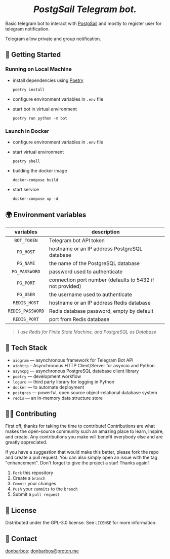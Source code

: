 <h1 align="center"><em>PostgSail Telegram bot.</em></h1>

Basic telegram bot to interact with [PostgSail](https://github.com/xbgmsharp/signalk-postgsail) and mostly to register user for telegram notification.

Telegram allow private and group notification.


## 🚀 Getting Started

### Running on Local Machine

- install dependencies using [Poetry](https://python-poetry.org "python package manager")
    ```
    poetry install
    ```
- configure environment variables in `.env` file

- start bot in virtual environment
    ```
    poetry run python -m bot
    ```

### Launch in Docker

- configure environment variables in `.env` file

- start virtual environment
    ```
    poetry shell
    ```
- building the docker image
    ```
    docker-compose build
    ```
- start service
    ```
    docker-compose up -d
    ```


## 🌍 Environment variables

| variables         | description |
|:-----------------:| ----------- |
| `BOT_TOKEN`       | Telegram bot API token |
| `PG_HOST`         | hostname or an IP address PostgreSQL database |
| `PG_NAME`         | the name of the PostgreSQL database |
| `PG_PASSWORD`     | password used to authenticate |
| `PG_PORT`         | connection port number (defaults to 5432 if not provided) |
| `PG_USER`         | the username used to authenticate |
| `REDIS_HOST`      | hostname or an IP address Redis database |
| `REDIS_PASSWORD`  | Redis database password, empty by default |
| `REDIS_PORT`      | port from Redis database |

> *I use Redis for Finite State Machine, and PostgreSQL as Database*


## 🔧 Tech Stack

- `aiogram` — asynchronous framework for Telegram Bot API
- `aiohttp` - Asynchronous HTTP Client/Server for asyncio and Python.
- `asyncpg` — asynchronous PostgreSQL database client library
- `poetry` — development workflow
- `loguru` — third party library for logging in Python
- `docker` — to automate deployment
- `postgres` — powerful, open source object-relational database system
- `redis` — an in-memory data structure store


## 👷🏾 Contributing

First off, thanks for taking the time to contribute! Contributions are what makes the open-source community such an amazing place to learn, inspire, and create. Any contributions you make will benefit everybody else and are greatly appreciated.

If you have a suggestion that would make this better, please fork the repo and create a pull request. You can also simply open an issue with the tag "enhancement". Don't forget to give the project a star! Thanks again!

1. `Fork` this repository
2. Create a `branch`
3. `Commit` your changes
4. `Push` your `commits` to the `branch`
5. Submit a `pull request`



## 📝 License

Distributed under the GPL-3.0 license. See `LICENSE` for more information.


## 📢 Contact

[donbarbos](https://github.com/donBarbos): donbarbos@proton.me
